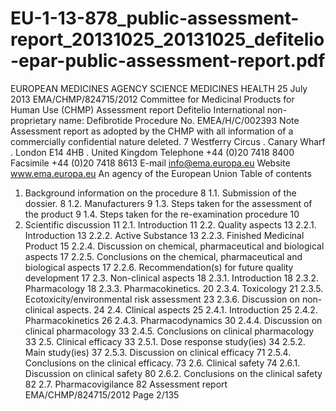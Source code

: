 # EU-1-13-878_public-assessment-report_20131025_20131025_defitelio-epar-public-assessment-report.pdf

EUROPEAN MEDICINES AGENCY
SCIENCE
MEDICINES
HEALTH
25 July 2013
EMA/CHMP/824715/2012
Committee for Medicinal Products for Human Use (CHMP)
Assessment report
Defitelio
International non-proprietary name: Defibrotide
Procedure No. EMEA/H/C/002393
Note
Assessment report as adopted by the CHMP with all information of a commercially confidential
nature deleted.
7 Westferry Circus . Canary Wharf . London E14 4HB . United Kingdom
Telephone +44 (0)20 7418 8400 Facsimile +44 (0)20 7418 8613
E-mail info@ema.europa.eu Website www.ema.europa.eu
An agency of the European Union
Table of contents
1. Background information on the procedure
8
1.1. Submission of the dossier.
8
1.2. Manufacturers
9
1.3. Steps taken for the assessment of the product
9
1.4. Steps taken for the re-examination procedure
10
2. Scientific discussion
11
2.1. Introduction
11
2.2. Quality aspects
13
2.2.1. Introduction
13
2.2.2. Active Substance
13
2.2.3. Finished Medicinal Product
15
2.2.4. Discussion on chemical, pharmaceutical and biological aspects
17
2.2.5. Conclusions on the chemical, pharmaceutical and biological aspects
17
2.2.6. Recommendation(s) for future quality development
17
2.3. Non-clinical aspects
18
2.3.1. Introduction
18
2.3.2. Pharmacology
18
2.3.3. Pharmacokinetics.
20
2.3.4. Toxicology
21
2.3.5. Ecotoxicity/environmental risk assessment
23
2.3.6. Discussion on non-clinical aspects.
24
2.4. Clinical aspects
25
2.4.1. Introduction
25
2.4.2. Pharmacokinetics
26
2.4.3. Pharmacodynamics
30
2.4.4. Discussion on clinical pharmacology
33
2.4.5. Conclusions on clinical pharmacology
33
2.5. Clinical efficacy
33
2.5.1. Dose response study(ies)
34
2.5.2. Main study(ies)
37
2.5.3. Discussion on clinical efficacy
71
2.5.4. Conclusions on the clinical efficacy.
73
2.6. Clinical safety
74
2.6.1. Discussion on clinical safety
80
2.6.2. Conclusions on the clinical safety
82
2.7. Pharmacovigilance
82
Assessment report
EMA/CHMP/824715/2012
Page 2/135
